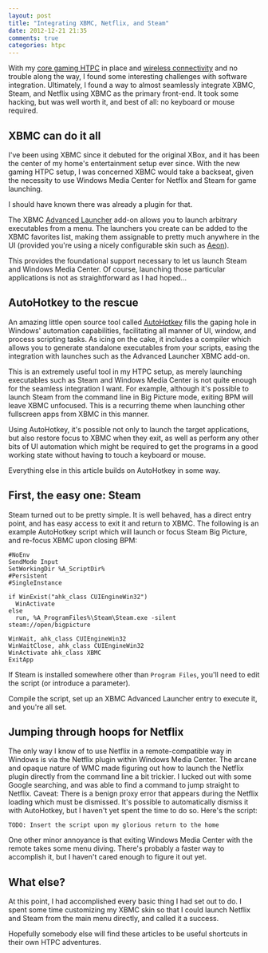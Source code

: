 ```yaml
---
layout: post
title: "Integrating XBMC, Netflix, and Steam"
date: 2012-12-21 21:35
comments: true
categories: htpc
---
```

With my [core gaming HTPC](/blog/2012/12/21/gaming-htpc-fundamentals/) in place and [wireless connectivity](/blog/2012/12/21/adding-wireless-everything-to-the-gaming-htpc/) and no trouble along the way, I found some interesting challenges with software integration. Ultimately, I found a way to almost seamlessly integrate XBMC, Steam, and Netflix using XBMC as the primary front-end. It took some hacking, but was well worth it, and best of all: no keyboard or mouse required.

<!-- more -->

## XBMC can do it all

I've been using XBMC since it debuted for the original XBox, and it has been the center of my home's entertainment setup ever since. With the new gaming HTPC setup, I was concerned XBMC would take a backseat, given the necessity to use Windows Media Center for Netflix and Steam for game launching.

I should have known there was already a plugin for that.

The XBMC [Advanced Launcher](http://wiki.xbmc.org/index.php?title=Add-on:Advanced_Launcher) add-on allows you to launch arbitrary executables from a menu. The launchers you create can be added to the XBMC favorites list, making them assignable to pretty much anywhere in the UI (provided you're using a nicely configurable skin such as [Aeon](http://xbmc.org/skins/aeon/)).

This provides the foundational support necessary to let us launch Steam and Windows Media Center. Of course, launching those particular applications is not as straightforward as I had hoped...

## AutoHotkey to the rescue

An amazing little open source tool called [AutoHotkey](http://www.autohotkey.com/) fills the gaping hole in Windows' automation capabilities, facilitating all manner of UI, window, and process scripting tasks. As icing on the cake, it includes a compiler which allows you to generate standalone executables from your scripts, easing the integration with launches such as the Advanced Launcher XBMC add-on.

This is an extremely useful tool in my HTPC setup, as merely launching executables such as Steam and Windows Media Center is not quite enough for the seamless integration I want. For example, although it's possible to launch Steam from the command line in Big Picture mode, exiting BPM will leave XBMC unfocused. This is a recurring theme when launching other fullscreen apps from XBMC in this manner.

Using AutoHotkey, it's possible not only to launch the target applications, but also restore focus to XBMC when they exit, as well as perform any other bits of UI automation which might be required to get the programs in a good working state without having to touch a keyboard or mouse.

Everything else in this article builds on AutoHotkey in some way.

## First, the easy one: Steam

Steam turned out to be pretty simple. It is well behaved, has a direct entry point, and has easy access to exit it and return to XBMC. The following is an example AutoHotkey script which will launch or focus Steam Big Picture, and re-focus XBMC upon closing BPM:

```
#NoEnv  
SendMode Input
SetWorkingDir %A_ScriptDir%
#Persistent
#SingleInstance

if WinExist("ahk_class CUIEngineWin32")
  WinActivate
else
  run, %A_ProgramFiles%\Steam\Steam.exe -silent steam://open/bigpicture

WinWait, ahk_class CUIEngineWin32
WinWaitClose, ahk_class CUIEngineWin32
WinActivate ahk_class XBMC
ExitApp
```

If Steam is installed somewhere other than `Program Files`, you'll need to edit the script (or introduce a parameter).

Compile the script, set up an XBMC Advanced Launcher entry to execute it, and you're all set.

## Jumping through hoops for Netflix

The only way I know of to use Netflix in a remote-compatible way in Windows is via the Netflix plugin within Windows Media Center. The arcane and opaque nature of WMC made figuring out how to launch the Netflix plugin directly from the command line a bit trickier. I lucked out with some Google searching, and was able to find a command to jump straight to Netflix. Caveat: There is a benign proxy error that appears during the Netflix loading which must be dismissed. It's possible to automatically dismiss it with AutoHotkey, but I haven't yet spent the time to do so. Here's the script:

```
TODO: Insert the script upon my glorious return to the home
```

One other minor annoyance is that exiting Windows Media Center with the remote takes some menu diving. There's probably a faster way to accomplish it, but I haven't cared enough to figure it out yet.

## What else?

At this point, I had accomplished every basic thing I had set out to do. I spent some time customizing my XBMC skin so that I could launch Netflix and Steam from the main menu directly, and called it a success.

Hopefully somebody else will find these articles to be useful shortcuts in their own HTPC adventures.
